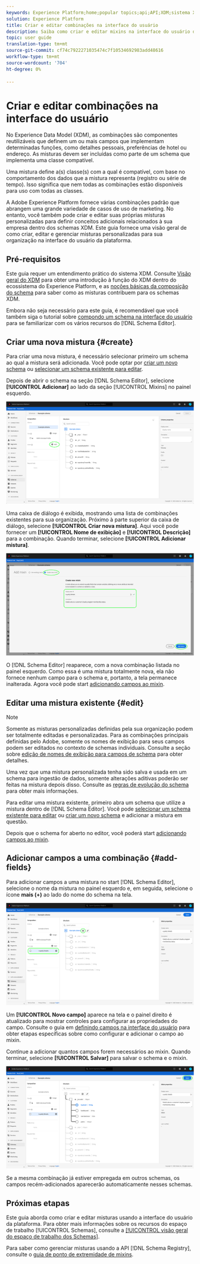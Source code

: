 ```yaml
---
keywords: Experience Platform;home;popular topics;api;API;XDM;sistema XDM;experimentar modelo de dados;modelo de dados;ui;espaço de trabalho;mixin;mixins;
solution: Experience Platform
title: Criar e editar combinações na interface do usuário
description: Saiba como criar e editar mixins na interface do usuário do Experience Platform.
topic: user guide
translation-type: tm+mt
source-git-commit: cf74c7922271035474c7f10534692983add48616
workflow-type: tm+mt
source-wordcount: '704'
ht-degree: 0%

---
```



# Criar e editar combinações na interface do usuário

No Experience Data Model (XDM), as combinações são componentes reutilizáveis que definem um ou mais campos que implementam determinadas funções, como detalhes pessoais, preferências de hotel ou endereço. As misturas devem ser incluídas como parte de um schema que implementa uma classe compatível.

Uma mistura define a(s) classe(s) com a qual é compatível, com base no comportamento dos dados que a mistura representa (registro ou série de tempo). Isso significa que nem todas as combinações estão disponíveis para uso com todas as classes.

A Adobe Experience Platform fornece várias combinações padrão que abrangem uma grande variedade de casos de uso de marketing. No entanto, você também pode criar e editar suas próprias misturas personalizadas para definir conceitos adicionais relacionados à sua empresa dentro dos schemas XDM. Este guia fornece uma visão geral de como criar, editar e gerenciar misturas personalizadas para sua organização na interface do usuário da plataforma.

## Pré-requisitos

Este guia requer um entendimento prático do sistema XDM. Consulte [Visão geral do XDM](../../home.md) para obter uma introdução à função do XDM dentro do ecossistema do Experience Platform, e as [noções básicas da composição do schema](../../schema/composition.md) para saber como as misturas contribuem para os schemas XDM.

Embora não seja necessário para este guia, é recomendável que você também siga o tutorial sobre [compondo um schema na interface do usuário](../../tutorials/create-schema-ui.md) para se familiarizar com os vários recursos do [!DNL Schema Editor].

## Criar uma nova mistura {#create}

Para criar uma nova mistura, é necessário selecionar primeiro um schema ao qual a mistura será adicionada. Você pode optar por [criar um novo schema](./schemas.md#create) ou [selecionar um schema existente para editar](./schemas.md#edit).

Depois de abrir o schema na seção [!DNL Schema Editor], selecione **[!UICONTROL Adicionar]** ao lado da seção [!UICONTROL Mixins] no painel esquerdo.

![](../../images/ui/resources/mixins/add-mixin-button.png)

Uma caixa de diálogo é exibida, mostrando uma lista de combinações existentes para sua organização. Próximo à parte superior da caixa de diálogo, selecione **[!UICONTROL Criar nova mistura]**. Aqui você pode fornecer um **[!UICONTROL Nome de exibição]** e **[!UICONTROL Descrição]** para a combinação. Quando terminar, selecione **[!UICONTROL Adicionar mistura]**.

![](../../images/ui/resources/mixins/create-mixin.png)

O [!DNL Schema Editor] reaparece, com a nova combinação listada no painel esquerdo. Como essa é uma mistura totalmente nova, ela não fornece nenhum campo para o schema e, portanto, a tela permanece inalterada. Agora você pode start [adicionando campos ao mixin](#add-fields).

## Editar uma mistura existente {#edit}

>[!NOTE]
>
>Somente as misturas personalizadas definidas pela sua organização podem ser totalmente editadas e personalizadas. Para as combinações principais definidas pelo Adobe, somente os nomes de exibição para seus campos podem ser editados no contexto de schemas individuais. Consulte a seção sobre [edição de nomes de exibição para campos de schema](./schemas.md#display-names) para obter detalhes.
>
>Uma vez que uma mistura personalizada tenha sido salva e usada em um schema para ingestão de dados, somente alterações aditivas poderão ser feitas na mistura depois disso. Consulte as [regras de evolução do schema](../../schema/composition.md#evolution) para obter mais informações.

Para editar uma mistura existente, primeiro abra um schema que utilize a mistura dentro de [!DNL Schema Editor]. Você pode [selecionar um schema existente para editar](./schemas.md#edit) ou [criar um novo schema](./schemas.md#create) e adicionar a mistura em questão.

Depois que o schema for aberto no editor, você poderá start [adicionando campos ao mixin](#add-fields).

## Adicionar campos a uma combinação {#add-fields}

Para adicionar campos a uma mistura no start [!DNL Schema Editor], selecione o nome da mistura no painel esquerdo e, em seguida, selecione o ícone **mais (+)** ao lado do nome do schema na tela.

![](../../images/ui/resources/mixins/add-field-button.png)

Um **[!UICONTROL Novo campo]** aparece na tela e o painel direito é atualizado para mostrar controles para configurar as propriedades do campo. Consulte o guia em [definindo campos na interface do usuário](../fields/overview.md#define) para obter etapas específicas sobre como configurar e adicionar o campo ao mixin.

Continue a adicionar quantos campos forem necessários ao mixin. Quando terminar, selecione **[!UICONTROL Salvar]** para salvar o schema e o mixin.

![](../../images/ui/resources/mixins/complete-mixin.png)

Se a mesma combinação já estiver empregada em outros schemas, os campos recém-adicionados aparecerão automaticamente nesses schemas.

## Próximas etapas

Este guia aborda como criar e editar misturas usando a interface do usuário da plataforma. Para obter mais informações sobre os recursos do espaço de trabalho [!UICONTROL Schemas], consulte a [[!UICONTROL visão geral do espaço de trabalho dos Schemas]](../overview.md).

Para saber como gerenciar misturas usando a API [!DNL Schema Registry], consulte o [guia de ponto de extremidade de mixins](../../api/mixins.md).
